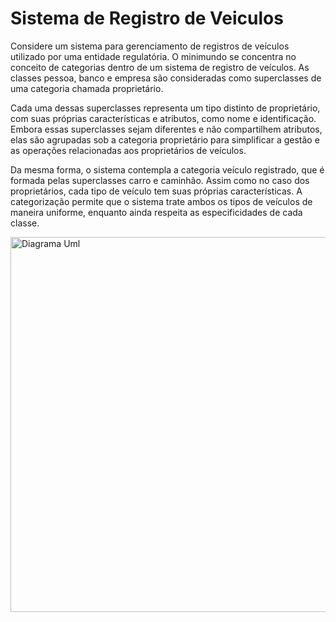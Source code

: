 # Sistema de Registro de Veiculos

Considere um sistema para gerenciamento de registros de veículos
utilizado por uma entidade regulatória. O minimundo se concentra no conceito
de categorias dentro de um sistema de registro de veículos. As classes pessoa,
banco e empresa são consideradas como superclasses de uma categoria
chamada proprietário. 

Cada uma dessas superclasses representa um tipo distinto de proprietário, com suas próprias características e atributos, como nome e identificação. Embora essas superclasses sejam diferentes e não compartilhem atributos, elas são agrupadas sob a categoria proprietário para simplificar a gestão e as operações relacionadas aos proprietários de veículos.

Da mesma forma, o sistema contempla a categoria veículo registrado, que é formada pelas superclasses carro e caminhão. Assim como no caso dos proprietários, cada tipo de veículo tem suas próprias características. A categorização permite que o sistema trate ambos os tipos de veículos de maneira uniforme, enquanto ainda respeita as especificidades de cada classe.

<img src="https://i.imgur.com/JJpIYqt.png" alt="Diagrama Uml" width="600">
